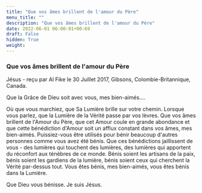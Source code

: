```yaml
---
title: "Que vos âmes brillent de l'amour du Père"
menu_title: ""
description: "Que vos âmes brillent de l'amour du Père"
date: 2022-06-01 06:00:01+00:69
draft: False
hidden: True
weight:
---
```

### Que vos âmes brillent de l'amour du Père

Jésus - reçu par Al Fike le 30 Juillet 2017, Gibsons, Colombie-Britannique, Canada.

Que la Grâce de Dieu soit avec vous, mes bien-aimés….

Où que vous marchiez, que Sa Lumière brille sur votre chemin. Lorsque vous parlez, que la Lumière de la Vérité passe par vos lèvres. Que vos âmes brillent de l'Amour du Père, que cet Amour coule en grande abondance et que cette bénédiction d'Amour soit un afflux constant dans vos âmes, mes bien-aimés. Puissiez-vous être utilisés pour bénir beaucoup d'autres personnes comme vous avez été bénis. Que ces bénédictions jaillissent de vous - des lumières qui touchent des lumières, des lumières qui apportent du réconfort aux ténèbres de ce monde. Bénis soient les artisans de la paix, bénis soient les gardiens de la lumière, bénis soient ceux qui cherchent la Vérité par-dessus tout. Vous êtes bénis, mes bien-aimés, vous êtes bénis dans la Lumière.

Que Dieu vous bénisse. Je suis Jésus.
